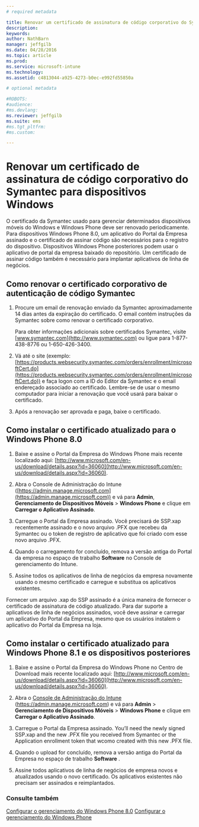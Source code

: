 ```yaml
---
# required metadata

title: Renovar um certificado de assinatura de código corporativo do Symantec para usar com o Microsoft Intune | Microsoft Intune
description:
keywords:
author: NathBarn
manager: jeffgilb
ms.date: 04/28/2016
ms.topic: article
ms.prod:
ms.service: microsoft-intune
ms.technology:
ms.assetid: c4813044-a925-4273-b0ec-e992fd55850a

# optional metadata

#ROBOTS:
#audience:
#ms.devlang:
ms.reviewer: jeffgilb
ms.suite: ems
#ms.tgt_pltfrm:
#ms.custom:

---
```


# Renovar um certificado de assinatura de código corporativo do Symantec para dispositivos Windows

O certificado da Symantec usado para gerenciar determinados dispositivos móveis do Windows e Windows Phone deve ser renovado periodicamente. Para dispositivos Windows Phone 8.0, um aplicativo do Portal da Empresa assinado e o certificado de assinar código são necessários para o registro do dispositivo. Dispositivos Windows Phone posteriores podem usar o aplicativo de portal da empresa baixado do repositório. Um certificado de assinar código também é necessário para implantar aplicativos de linha de negócios.

## Como renovar o certificado corporativo de autenticação de código Symantec

1.  Procure um email de renovação enviado da Symantec aproximadamente 14 dias antes da expiração do certificado. O email contém instruções da Symantec sobre como renovar o certificado corporativo.

    Para obter informações adicionais sobre certificados Symantec, visite [www.symantec.com](http://www.symantec.com) ou ligue para 1-877-438-8776 ou 1-650-426-3400.

2.  Vá até o site (exemplo: [https://products.websecurity.symantec.com/orders/enrollment/microsoftCert.do](https://products.websecurity.symantec.com/orders/enrollment/microsoftCert.do)) e faça logon com a ID do Editor da Symantec e o email endereçado associado ao certificado. Lembre-se de usar o mesmo computador para iniciar a renovação que você usará para baixar o certificado.

3.  Após a renovação ser aprovada e paga, baixe o certificado.

## Como instalar o certificado atualizado para o Windows Phone 8.0

1.  Baixe e assine o Portal da Empresa do Windows Phone mais recente localizado aqui: [http://www.microsoft.com/en-us/download/details.aspx?id=36060](http://www.microsoft.com/en-us/download/details.aspx?id=36060).

2.  Abra o Console de Administração do Intune ([https://admin.manage.microsoft.com](https://admin.manage.microsoft.com)) e vá para **Admin**, **Gerenciamento de Dispositivos Móveis** &gt; **Windows Phone** e clique em **Carregar o Aplicativo Assinado**.

3.  Carregue o Portal da Empresa assinado. Você precisará de SSP.xap recentemente assinado e o novo arquivo .PFX que recebeu da Symantec ou o token de registro de aplicativo que foi criado com esse novo arquivo .PFX.

4.  Quando o carregamento for concluído, remova a versão antiga do Portal da empresa no espaço de trabalho **Software** no Console de gerenciamento do Intune.

5.  Assine todos os aplicativos de linha de negócios da empresa novamente usando o mesmo certificado e carregue e substitua os aplicativos existentes.

Fornecer um arquivo .xap do SSP assinado é a única maneira de fornecer o certificado de assinatura de código atualizado. Para dar suporte a aplicativos de linha de negócios assinados, você deve assinar e carregar um aplicativo do Portal da Empresa, mesmo que os usuários instalem o aplicativo do Portal da Empresa na loja.

## Como instalar o certificado atualizado para Windows Phone 8.1 e os dispositivos posteriores

1.  Baixe e assine o Portal da Empresa do Windows Phone no Centro de Download mais recente localizado aqui: [http://www.microsoft.com/en-us/download/details.aspx?id=36060](http://www.microsoft.com/en-us/download/details.aspx?id=36060).

2.  Abra o [Console de Administração do Intune](https://admin.manage.microsoft.com) (https://admin.manage.microsoft.com) e vá para **Admin** &gt; **Gerenciamento de Dispositivos Móveis** &gt; **Windows Phone** e clique em **Carregar o Aplicativo Assinado**.

3.  Carregue o Portal da Empresa assinado. You’ll need the newly signed SSP.xap and the new .PFX file you received from Symantec or the Application enrollment token that wcomo created with this new .PFX file.

4.  Quando o upload for concluído, remova a versão antiga do Portal da Empresa no espaço de trabalho **Software**  .

5.  Assine todos aplicativos de linha de negócios de empresa novos e atualizados usando o novo certificado. Os aplicativos existentes não precisam ser assinados e reimplantados.


### Consulte também
[Configurar o gerenciamento do Windows Phone 8.0](set-up-windows-phone-8.0-management-with-microsoft-intune.md)
[Configurar o gerenciamento do Windows Phone](set-up-windows-phone-management-with-microsoft-intune.md)


<!--HONumber=May16_HO1-->



